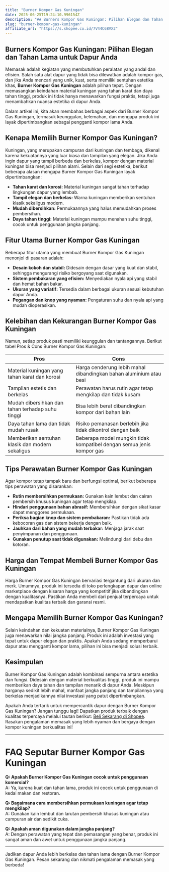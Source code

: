 ```yaml
---
title: "Burner Kompor Gas Kuningan"
date: 2025-06-25T19:24:10.996154Z
description: "## Burners Kompor Gas Kuningan: Pilihan Elegan dan Tahan Lama untuk Dapur Anda..."
slug: "burner-kompor-gas-kuningan"
affiliate_url: "https://s.shopee.co.id/7V44C68VX2"
---
```

## Burners Kompor Gas Kuningan: Pilihan Elegan dan Tahan Lama untuk Dapur Anda

Memasak adalah kegiatan yang membutuhkan peralatan yang andal dan efisien. Salah satu alat dapur yang tidak bisa dilewatkan adalah kompor gas, dan jika Anda mencari yang unik, kuat, serta memiliki sentuhan estetika khas, **Burner Kompor Gas Kuningan** adalah pilihan tepat. Dengan memasangkan keindahan material kuningan yang tahan karat dan daya tahan tinggi, produk ini tidak hanya menawarkan fungsi praktis, tetapi juga menambahkan nuansa estetika di dapur Anda.

Dalam artikel ini, kita akan membahas berbagai aspek dari Burner Kompor Gas Kuningan, termasuk keunggulan, kelemahan, dan mengapa produk ini layak dipertimbangkan sebagai pengganti kompor lama Anda.

## Kenapa Memilih Burner Kompor Gas Kuningan?

Kuningan, yang merupakan campuran dari kuningan dan tembaga, dikenal karena kekuatannya yang luar biasa dan tampilan yang elegan. Jika Anda ingin dapur yang tampil berbeda dan berkelas, kompor dengan material kuningan bisa menjadi pilihan alami. Selain dari segi estetika, berikut beberapa alasan mengapa Burner Kompor Gas Kuningan layak dipertimbangkan:

- **Tahan karat dan korosi:** Material kuningan sangat tahan terhadap lingkungan dapur yang lembab.
- **Tampil elegan dan berkelas:** Warna kuningan memberikan sentuhan klasik sekaligus modern.
- **Mudah dibersihkan:** Permukaannya yang halus memudahkan proses pembersihan.
- **Daya tahan tinggi:** Material kuningan mampu menahan suhu tinggi, cocok untuk penggunaan jangka panjang.

## Fitur Utama Burner Kompor Gas Kuningan

Beberapa fitur utama yang membuat Burner Kompor Gas Kuningan menonjol di pasaran adalah:

- **Desain kokoh dan stabil:** Didesain dengan dasar yang kuat dan stabil, sehingga mengurangi risiko bergoyang saat digunakan.
- **Sistem pembakaran yang efisien:** Menyediakan nyala api yang stabil dan hemat bahan bakar.
- **Ukuran yang variatif:** Tersedia dalam berbagai ukuran sesuai kebutuhan dapur Anda.
- **Pegangan dan knop yang nyaman:** Pengaturan suhu dan nyala api yang mudah dioperasikan.

## Kelebihan dan Kekurangan Burner Kompor Gas Kuningan

Namun, setiap produk pasti memiliki keunggulan dan tantangannya. Berikut tabel Pros & Cons Burner Kompor Gas Kuningan:

| **Pros**                                              | **Cons**                                                      |
|--------------------------------------------------------|--------------------------------------------------------------|
| Material kuningan yang tahan karat dan korosi         | Harga cenderung lebih mahal dibandingkan bahan aluminium atau besi |
| Tampilan estetis dan berkelas                          | Perawatan harus rutin agar tetap mengkilap dan tidak kusam  |
| Mudah dibersihkan dan tahan terhadap suhu tinggi     | Bisa lebih berat dibandingkan kompor dari bahan lain          |
| Daya tahan lama dan tidak mudah rusak                | Risiko pemanasan berlebih jika tidak dikontrol dengan baik  |
| Memberikan sentuhan klasik dan modern sekaligus     | Beberapa model mungkin tidak kompatibel dengan semua jenis kompor gas |

## Tips Perawatan Burner Kompor Gas Kuningan

Agar kompor tetap tampak baru dan berfungsi optimal, berikut beberapa tips perawatan yang disarankan:

- **Rutin membersihkan permukaan:** Gunakan kain lembut dan cairan pembersih khusus kuningan agar tetap mengkilap.
- **Hindari penggunaan bahan abrasif:** Membersihkan dengan sikat kasar dapat menggores permukaan.
- **Periksa bagian knop dan sistem pembakaran:** Pastikan tidak ada kebocoran gas dan sistem bekerja dengan baik.
- **Jauhkan dari bahan yang mudah terbakar:** Menjaga jarak saat penyimpanan dan penggunaan.
- **Gunakan penutup saat tidak digunakan:** Melindungi dari debu dan kotoran.

## Harga dan Tempat Membeli Burner Kompor Gas Kuningan

Harga Burner Kompor Gas Kuningan bervariasi tergantung dari ukuran dan merk. Umumnya, produk ini tersedia di toko perlengkapan dapur dan online marketplace dengan kisaran harga yang kompetitif jika dibandingkan dengan kualitasnya. Pastikan Anda membeli dari penjual terpercaya untuk mendapatkan kualitas terbaik dan garansi resmi.

## Mengapa Memilih Burner Kompor Gas Kuningan?

Selain keindahan dan kekuatan materialnya, Burner Kompor Gas Kuningan juga menawarkan nilai jangka panjang. Produk ini adalah investasi yang tepat untuk dapur elegan dan praktis. Apakah Anda sedang memperbarui dapur atau mengganti kompor lama, pilihan ini bisa menjadi solusi terbaik.

## Kesimpulan

Burner Kompor Gas Kuningan adalah kombinasi sempurna antara estetika dan fungsi. Didesain dengan material berkualitas tinggi, produk ini mampu memberikan daya tahan dan tampilan menarik di dapur Anda. Meskipun harganya sedikit lebih mahal, manfaat jangka panjang dan tampilannya yang berkelas menjadikannya nilai investasi yang patut dipertimbangkan.

Apakah Anda tertarik untuk mempercantik dapur dengan Burner Kompor Gas Kuningan? Jangan tunggu lagi! Dapatkan produk terbaik dengan kualitas terpercaya melalui tautan berikut: [Beli Sekarang di Shopee](https://s.shopee.co.id/7V44C68VX2). Rasakan pengalaman memasak yang lebih nyaman dan bergaya dengan kompor kuningan berkualitas ini!

---

# FAQ Seputar Burner Kompor Gas Kuningan

**Q: Apakah Burner Kompor Gas Kuningan cocok untuk penggunaan komersial?**  
A: Ya, karena kuat dan tahan lama, produk ini cocok untuk penggunaan di kedai makan dan restoran.

**Q: Bagaimana cara membersihkan permukaan kuningan agar tetap mengkilap?**  
A: Gunakan kain lembut dan larutan pembersih khusus kuningan atau campuran air dan sedikit cuka.

**Q: Apakah aman digunakan dalam jangka panjang?**  
A: Dengan perawatan yang tepat dan pemasangan yang benar, produk ini sangat aman dan awet untuk penggunaan jangka panjang.

---

Jadikan dapur Anda lebih berkelas dan tahan lama dengan Burner Kompor Gas Kuningan. Pesan sekarang dan nikmati pengalaman memasak yang berbeda!